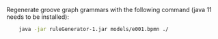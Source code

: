 Regenerate groove graph grammars with the following command (java 11 needs to be installed):
```bash
    java -jar ruleGenerator-1.jar models/e001.bpmn ./
```